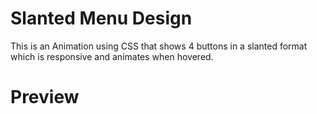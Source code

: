 # Slanted Menu Design
This is an Animation using CSS that shows 4 buttons in a slanted format which is responsive and animates when hovered.

# Preview
